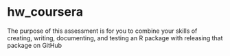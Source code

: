 # hw_coursera
The purpose of this assessment is for you to combine your skills of creating, writing, documenting, and testing an R package with releasing that package on GitHub
